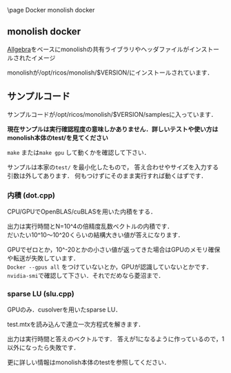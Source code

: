 \page Docker monolish docker

## monolish docker
[Allgebra][1]をベースにmonolishの共有ライブラリやヘッダファイルがインストールされたイメージ

monolishが/opt/ricos/monolish/$VERSION/にインストールされています．

## サンプルコード
サンプルコードが/opt/ricos/monolish/$VERSION/samplesに入っています．

**現在サンプルは実行確認程度の意味しかありません．詳しいテストや使い方はmonolish本体のtest/を見てください**

`make` または`make gpu` して動くかを確認して下さい．

サンプルは本家の`test/` を最小化したもので，
答え合わせやサイズを入力する引数は外してあります．
何もつけずにそのまま実行すれば動くはずです．

### 内積 (dot.cpp)
CPU/GPUでOpenBLAS/cuBLASを用いた内積をする．

出力は実行時間とN=10^4の倍精度乱数ベクトルの内積です．\
だいたい10^10～10^20くらいの結構大きい値が答えになります．

GPUでゼロとか，10^-20とかの小さい値が返ってきた場合はGPUのメモリ確保や転送が失敗しています．\
`Docker --gpus all` をつけていないとか，GPUが認識していないとかです．
`nvidia-smi`で確認して下さい．それでだめなら菱沼まで．


### sparse LU (slu.cpp)
GPUのみ．cusolverを用いたsparse LU．

test.mtxを読み込んで連立一次方程式を解きます．

出力は実行時間と答えのベクトルです．
答えが1になるように作っているので，1以外になったら失敗です．

更に詳しい情報はmonolish本体のtestを参照してください．

[1]: https://gitlab.ritc.jp/ricos/allgebra
